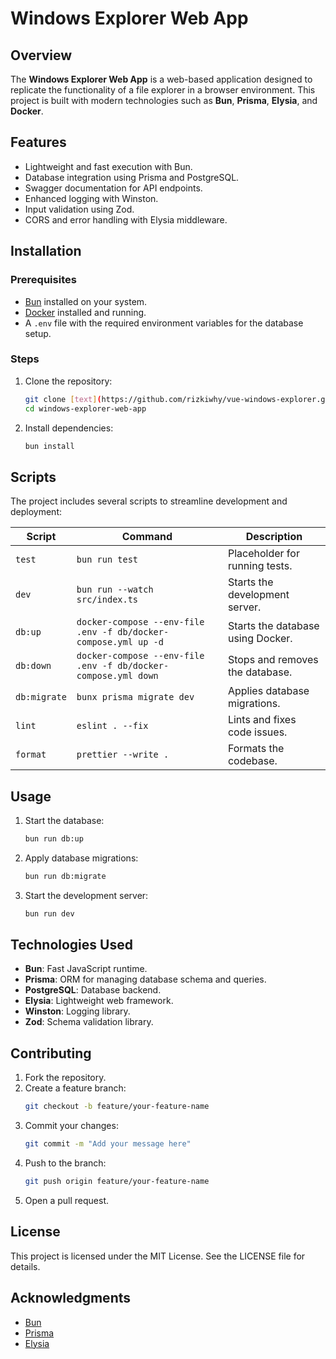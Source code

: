 # Windows Explorer Web App

## Overview

The **Windows Explorer Web App** is a web-based application designed to replicate the functionality of a file explorer in a browser environment. This project is built with modern technologies such as **Bun**, **Prisma**, **Elysia**, and **Docker**.

## Features

- Lightweight and fast execution with Bun.
- Database integration using Prisma and PostgreSQL.
- Swagger documentation for API endpoints.
- Enhanced logging with Winston.
- Input validation using Zod.
- CORS and error handling with Elysia middleware.

## Installation

### Prerequisites

- [Bun](https://bun.sh/) installed on your system.
- [Docker](https://www.docker.com/) installed and running.
- A `.env` file with the required environment variables for the database setup.

### Steps

1. Clone the repository:
   ```bash
   git clone [text](https://github.com/rizkiwhy/vue-windows-explorer.git)
   cd windows-explorer-web-app
   ```
2. Install dependencies:
   ```bash
   bun install
   ```

## Scripts

The project includes several scripts to streamline development and deployment:

| Script       | Command                                                         | Description                       |
| ------------ | --------------------------------------------------------------- | --------------------------------- |
| `test`       | `bun run test`                                                  | Placeholder for running tests.    |
| `dev`        | `bun run --watch src/index.ts`                                  | Starts the development server.    |
| `db:up`      | `docker-compose --env-file .env -f db/docker-compose.yml up -d` | Starts the database using Docker. |
| `db:down`    | `docker-compose --env-file .env -f db/docker-compose.yml down`  | Stops and removes the database.   |
| `db:migrate` | `bunx prisma migrate dev`                                       | Applies database migrations.      |
| `lint`       | `eslint . --fix`                                                | Lints and fixes code issues.      |
| `format`     | `prettier --write .`                                            | Formats the codebase.             |

## Usage

1. Start the database:
   ```bash
   bun run db:up
   ```
2. Apply database migrations:
   ```bash
   bun run db:migrate
   ```
3. Start the development server:
   ```bash
   bun run dev
   ```

## Technologies Used

- **Bun**: Fast JavaScript runtime.
- **Prisma**: ORM for managing database schema and queries.
- **PostgreSQL**: Database backend.
- **Elysia**: Lightweight web framework.
- **Winston**: Logging library.
- **Zod**: Schema validation library.

## Contributing

1. Fork the repository.
2. Create a feature branch:
   ```bash
   git checkout -b feature/your-feature-name
   ```
3. Commit your changes:
   ```bash
   git commit -m "Add your message here"
   ```
4. Push to the branch:
   ```bash
   git push origin feature/your-feature-name
   ```
5. Open a pull request.

## License

This project is licensed under the MIT License. See the LICENSE file for details.

## Acknowledgments

- [Bun](https://bun.sh/)
- [Prisma](https://www.prisma.io/)
- [Elysia](https://elysiajs.com/)
